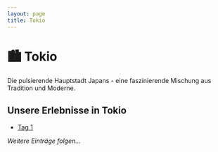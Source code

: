 ```yaml
---
layout: page
title: Tokio
---
```


# 🏙️ Tokio

Die pulsierende Hauptstadt Japans - eine faszinierende Mischung aus Tradition und Moderne.

## Unsere Erlebnisse in Tokio

- [Tag 1](tag-1)

_Weitere Einträge folgen..._
